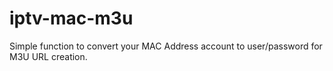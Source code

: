 # iptv-mac-m3u
Simple function to convert your MAC Address account to user/password for M3U URL creation.
